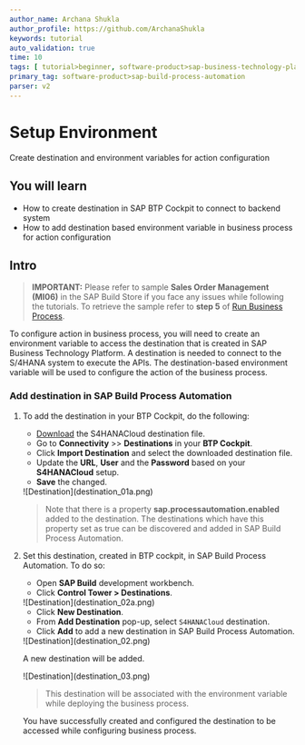 ```yaml
---
author_name: Archana Shukla
author_profile: https://github.com/ArchanaShukla
keywords: tutorial
auto_validation: true
time: 10
tags: [ tutorial>beginner, software-product>sap-business-technology-platform]
primary_tag: software-product>sap-build-process-automation
parser: v2
---
```


# Setup Environment
<!-- description --> Create destination and environment variables for action configuration

## You will learn
  - How to create destination in SAP BTP Cockpit to connect to backend system
  - How to add destination based environment variable in business process for action configuration

## Intro
> **IMPORTANT:** Please refer to sample **Sales Order Management (MI06)** in the SAP Build Store if you face any issues while following the tutorials. To retrieve the sample refer to **step 5** of [Run Business Process](spa-process-action-run).

To configure action in business process, you will need to create an environment variable to access the destination that is created in SAP Business Technology Platform. A destination is needed to connect to the S/4HANA system to execute the APIs. The destination-based environment variable will be used to configure the action of the business process.


### Add destination in SAP Build Process Automation

1. To add the destination in your BTP Cockpit, do the following:

    - [Download](https://www.sap.com/registration/trial.f47300f6-63b8-4f22-b189-dbadd3c903d6.html?id=0055000000004802023) the S4HANACloud destination file.
    - Go to **Connectivity** >> **Destinations** in your **BTP Cockpit**.
    - Click **Import Destination** and select the downloaded destination file.
    - Update the **URL**, **User** and the **Password** based on your **S4HANACloud** setup.
    - **Save** the changed.

    <!-- border -->![Destination](destination_01a.png)

    > Note that there is a property **sap.processautomation.enabled** added to the destination. The destinations which have this property set as true can be discovered and added in SAP Build Process Automation.

2. Set this destination, created in BTP cockpit, in SAP Build Process Automation. To do so:

    - Open **SAP Build** development workbench.
    - Click **Control Tower > Destinations**.
  
    <!-- border -->![Destination](destination_02a.png)

    - Click **New Destination**.
    - From **Add Destination** pop-up, select `S4HANACloud` destination.
    - Click **Add** to add a new destination in SAP Build Process Automation.

    <!-- border -->![Destination](destination_02.png)

    A new destination will be added.

    <!-- border -->![Destination](destination_03.png)

    > This destination will be associated with the environment variable while deploying the business process.

    You have successfully created and configured the destination to be accessed while configuring business process.
